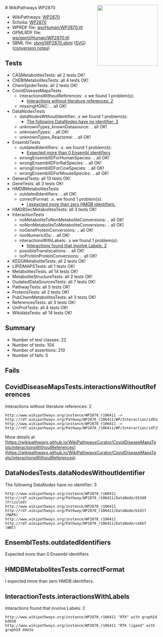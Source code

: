 <img style="float: right; width: 200px" src="../logo.png" />
# WikiPathways WP2870

* WikiPathways: [WP2870](https://identifiers.org/wikipathways:WP2870)
* Scholia: [WP2870](https://scholia.toolforge.org/wikipathways/WP2870)
* WPRDF file: [wp/Human/WP2870.ttl](../wp/Human/WP2870.ttl)
* GPMLRDF file: [wp/gpml/Human/WP2870.ttl](../wp/gpml/Human/WP2870.ttl)
* SBML file: [sbml/WP2870.sbml](../sbml/WP2870.sbml) ([SVG](../sbml/WP2870.svg)) ([conversion notes](../sbml/WP2870.txt))

## Tests
* CASMetabolitesTests: all 2 tests OK!
* ChEBIMetabolitesTests: all 4 tests OK!
* ChemSpiderTests: all 2 tests OK!
* CovidDiseaseMapsTests
    * interactionsWithoutReferences: .x we found 1 problem(s):
        * [Interactions without literature references: 2](#2e295930)
    * missingHGNC: .. all OK!
* DataNodesTests
    * dataNodesWithoutIdentifier: .x we found 1 problem(s):
        * [The following DataNodes have no identifier: 3](#d2d32fa2)
    * unknownTypes_knownDatasource: .. all OK!
    * unknownTypes: .. all OK!
    * unknownTypes_Reactome: .. all OK!
* EnsemblTests
    * outdatedIdentifiers: .x. we found 1 problem(s):
        * [Expected more than 0 Ensembl identifiers](#f44398b7)
    * wrongEnsemblIDForHumanSpecies: .. all OK!
    * wrongEnsemblIDForRatSpecies: .. all OK!
    * wrongEnsemblIDForCowSpecies: .. all OK!
    * wrongEnsemblIDForMouseSpecies: .. all OK!
* GeneralTests: all 13 tests OK!
* GeneTests: all 3 tests OK!
* HMDBMetabolitesTests
    * outdatedIdentifiers: .. all OK!
    * correctFormat: .x. we found 1 problem(s):
        * [I expected more than zero HMDB identifiers.](#ad154c1e)
* HMDBSecMetabolitesTests: all 3 tests OK!
* InteractionTests
    * noMetaboliteToNonMetaboliteConversions: .. all OK!
    * noNonMetaboliteToMetaboliteConversions: .. all OK!
    * noGeneProteinConversions: .. all OK!
    * nonNumericIDs: .. all OK!
    * interactionsWithLabels: .x we found 1 problem(s):
        * [Interactions found that involve Labels: 2](#630d2679)
    * possibleTranslocations: .. all OK!
    * noProteinProteinConversions: .. all OK!
* KEGGMetaboliteTests: all 2 tests OK!
* LIPIDMAPSTests: all 1 tests OK!
* MetabolitesTests: all 14 tests OK!
* MetaboliteStructureTests: all 2 tests OK!
* OudatedDataSourcesTests: all 7 tests OK!
* PathwayTests: all 5 tests OK!
* ProteinsTests: all 2 tests OK!
* PubChemMetabolitesTests: all 3 tests OK!
* ReferencesTests: all 3 tests OK!
* UniProtTests: all 4 tests OK!
* WikidataTests: all 14 tests OK!


## Summary

* Number of test classes: 22
* Number of tests: 104
* Number of assertions: 210
* Number of fails: 5

## Fails

<a name="2e295930" />

## CovidDiseaseMapsTests.interactionsWithoutReferences

Interactions without literature references: 2
```
http://www.wikipathways.org/instance/WP2870_r106411 -> http://rdf.wikipathways.org/Pathway/WP2870_r106411/WP/Interaction/id91ddafb4
http://www.wikipathways.org/instance/WP2870_r106411 -> http://rdf.wikipathways.org/Pathway/WP2870_r106411/WP/Interaction/idf158e8ea
```

More details at [https://wikipathways.github.io/WikiPathwaysCurator/CovidDiseaseMapsTests/interactionsWithoutReferences](https://wikipathways.github.io/WikiPathwaysCurator/CovidDiseaseMapsTests/interactionsWithoutReferences)

<a name="d2d32fa2" />

## DataNodesTests.dataNodesWithoutIdentifier

The following DataNodes have no identifier: 3
```
http://www.wikipathways.org/instance/WP2870_r106411 http://rdf.wikipathways.org/Pathway/WP2870_r106411/DataNode/d53d0 (Frizzled)
http://www.wikipathways.org/instance/WP2870_r106411 http://rdf.wikipathways.org/Pathway/WP2870_r106411/DataNode/b1d17 (MAPK)
http://www.wikipathways.org/instance/WP2870_r106411 http://rdf.wikipathways.org/Pathway/WP2870_r106411/DataNode/ce6bf (WNT)
```

<a name="f44398b7" />

## EnsemblTests.outdatedIdentifiers

Expected more than 0 Ensembl identifiers
<a name="ad154c1e" />

## HMDBMetabolitesTests.correctFormat

I expected more than zero HMDB identifiers.
<a name="630d2679" />

## InteractionTests.interactionsWithLabels

Interactions found that involve Labels: 2
```
http://www.wikipathways.org/instance/WP2870_r106411 "RTK" with graphId bd938
http://www.wikipathways.org/instance/WP2870_r106411 "RTK ligand" with graphId dde3a
```

